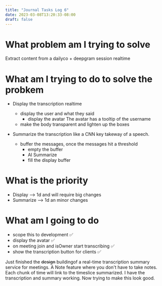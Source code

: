 ```yaml
---
title: "Journal Tasks Log 6"
date: 2023-03-08T13:20:33-08:00
draft: false
---
```


# What problem am I trying to solve

Extract content from a dailyco + deepgram session realtime


# What am I trying to do to solve the probkem

- Display the transcription realtime
    - display the user and what they said
        - display the avatar The avatar has a tooltip of the username
    - make the body transparent and lighten up the boxes

- Summarize the transcription like a CNN key takeway of a speech.
    - buffer the messages, once the messages hit a threshold
        - empty the buffer 
        - AI Summarize
        - fill the display buffer

# What is the priority
 - Display --> 1d and will require big changes
 - Summarize --> 1d an minor changes


# What am I going to do
- scope this to development ✅
- display the avatar ✅
- on meeting join and isOwner start transcribing ✅
- show the transcription button for clients ✅


Just finished the ~~design~~ buildingof a real-time transcription summary service for meetings. A Note feature where you don't have to take notes. Each chunk of time will link to the timeslice summarized. I have the transcription and summary working. Now trying to make this look good. 
